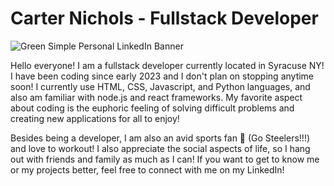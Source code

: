 # Carter Nichols - Fullstack Developer

![Green Simple Personal LinkedIn Banner](https://github.com/CarterN2000/CarterN2000/assets/134171027/f53921a3-874e-463d-8998-998109ab6932)

Hello everyone! I am a fullstack developer currently located in Syracuse NY! I have been coding since early 2023 and I don't plan on stopping anytime soon! I currently use HTML, CSS, Javascript, and Python languages, and also am familiar with node.js and react frameworks. My favorite aspect about coding is the euphoric feeling of solving difficult problems and creating new applications for all to enjoy!

Besides being a developer, I am also an avid sports fan 🏈 (Go Steelers!!!) and love to workout! I also appreciate the social aspects of life, so I hang out with friends and family as much as I can! If you want to get to know me or my projects better, feel free to connect with me on my LinkedIn!
<!---
CarterN2000/CarterN2000 is a ✨ special ✨ repository because its `README.md` (this file) appears on your GitHub profile.
You can click the Preview link to take a look at your changes.
--->

